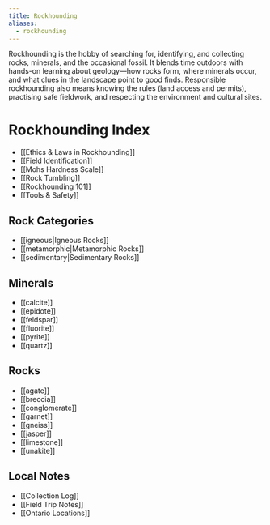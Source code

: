 ```yaml
---
title: Rockhounding
aliases:
  - rockhounding
---
```

Rockhounding is the hobby of searching for, identifying, and collecting rocks, minerals, and the occasional fossil. It blends time outdoors with hands-on learning about geology—how rocks form, where minerals occur, and what clues in the landscape point to good finds. Responsible rockhounding also means knowing the rules (land access and permits), practising safe fieldwork, and respecting the environment and cultural sites.

# Rockhounding Index
- [[Ethics & Laws in Rockhounding]]
- [[Field Identification]]
- [[Mohs Hardness Scale]]
- [[Rock Tumbling]]
- [[Rockhounding 101]]
- [[Tools & Safety]]

## Rock Categories
- [[igneous|Igneous Rocks]]
- [[metamorphic|Metamorphic Rocks]]
- [[sedimentary|Sedimentary Rocks]]

## Minerals
- [[calcite]]
- [[epidote]]
- [[feldspar]]
- [[fluorite]]
- [[pyrite]]
- [[quartz]]

## Rocks
- [[agate]]
- [[breccia]]
- [[conglomerate]]
- [[garnet]]
- [[gneiss]]
- [[jasper]]
- [[limestone]]
- [[unakite]]

## Local Notes
- [[Collection Log]]
- [[Field Trip Notes]]
- [[Ontario Locations]]
